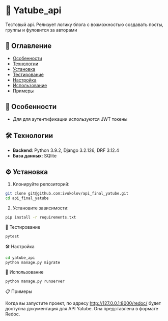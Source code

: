 # 🚀 Yatube_api

Тестовый api. Релизует логику блога 
с возможностью создавать посты, группы и 
фуловится за авторами

## 📌 Оглавление

- [Особенности](#-особенности)
- [Технологии](#-технологии)
- [Установка](#-установка)
- [Тестирование](#-тестирование)
- [Настройка](#%EF%B8%8F-настройка)
- [Использование](#-использование)
- [Примеры](#-примеры)

## 🌟 Особенности

- Для для аутентификации используются JWT токены

## 🛠 Технологии

- **Backend**: Python 3.9.2, Django 3.2.126, DRF 3.12.4
- **База данных**: SQlite

## ⚙️ Установка

1. Клонируйте репозиторий:

```bash
git clone git@github.com:ivukolov/api_final_yatube.git
cd api_final_yatube
```

2. Установите зависимости:

```bash
pip install -r requirements.txt
```

🧪 Тестирование

```bash
pytest
```

🛠️ Настройка

```bash
cd yatube_api
python manage.py migrate
```

🏃 Использование

```bash
python manage.py runserver
```

📋 Примеры

Когда вы запустите проект, по адресу  http://127.0.0.1:8000/redoc/ 
будет доступна документация для API Yatube.
Она представлена в формате Redoc.